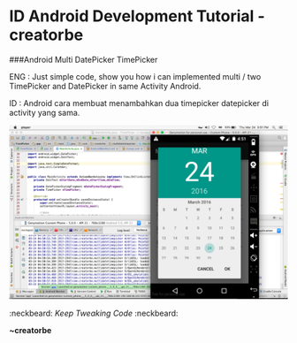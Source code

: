 # ID Android Development Tutorial - creatorbe

###Android Multi DatePicker TimePicker  

ENG : Just simple code, show you how i can implemented multi / two TimePicker and DatePicker in same Activity Android.   

ID : Android cara membuat menambahkan dua timepicker datepicker di activity yang sama.

![datetimepicker-android](https://raw.githubusercontent.com/creatorbe/AndroidMultiDateTimePicker/master/multidatetimepickerandroid-creatorb-id-android-development-tutorial-creatorbe.png)   

:neckbeard: *Keep Tweaking Code* :neckbeard:   

**~creatorbe**
